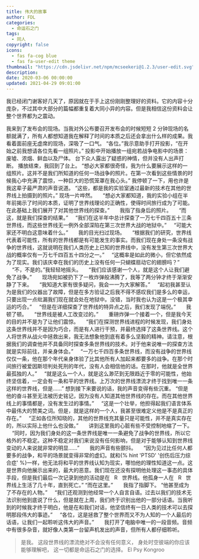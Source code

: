 ```yaml
---
title: 伟大的故事
author: FDL
categories:
  - 命运石之门
tags:
  - 同人
copyright: false
icons:
  - fas fa-cog blue
  - fas fa-user-edit theme
thumbnail: "https://cdn.jsdelivr.net/npm/mcseekeri@1.2.3/user-edit.svg"
description:
date: 2020-03-06 00:00:00
updated: 2021-04-29 09:01:00
---
```


我已经闭门谢客好几天了，原因就在于手上这份刚刚整理好的资料。它的内容十分庞杂，不过其中大部分的篇幅都重复着大同小异的内容。但是我相信这份资料会让整个世界都为之震动。

<!-- more -->

我来到了发布会的现场。当我对外公布要召开发布会的时候短短 2 分钟现场的名额就满了，所有人都想知道我在解释了时间的本质之后还会拿出什么样的成果。我看着面前座无虚席的现场，深吸了一口气。
“各位。”我示意助手打开投影，“在开始之前我想请各位先看一组照片。”
投影中开始播放一组宛若战争电影中的场景：废墟、浓烟、鲜血以及尸体。
台下众人露出了疑惑的神情，但并没有人出声打断。
播放结束，我回到了台上。
“想必大家都很奇怪，我为什么要展示这样的一组照片。这并不是我们所知道的任何一场战争的照片。在第一次看到这些情景的时候我心中充满了震惊，一种巨大的恐慌笼罩在我心头。”
我停顿了一下，用也许是我这辈子最严肃的声音说道。
“这些，都是我的实验室通过最新的技术在其他的世界线上拍摄到的照片。”
现场一片哗然。
    “想必大家都知道，我的实验小组在半年前揭示了时间的本质，证明了世界线理论的正确性，使得时间旅行成为了可能。在此基础上我们展开了对其他世界线的探查。”
      我指了指身后的照片。
    “而这，就是我们探查的结果。”
    “我们在这半年中总计探查了一万七千四百五十三条世界线，而这些世界线无一例外全部深陷在第三次世界大战的地狱中。”
    “可能大家还不明白这意味着什么。”
      我的目光扫过现场。
    “根据我们的研究，世界线代表着可能性，所有的世界线都是有可能发生的事实。而我们现在身处一条没有战争的世界线，这就说明在我们人类历史上已知的世界线中，没有发生第三次世界大战的概率仅有一万七千四百五十四分之一。”
    “这概率是如此的微小，但它依然成为了现实。我们该庆幸在我们的历史上没有任何一只蝴蝶扇动它的翅膀吗？”
    “不，不是的。”我轻轻地摇头。
    “我们应该感谢一个人，就是这个人让我们避免了战争。”
      现场宛如被扔下了一枚炸弹般沸腾了，我等了两分钟才终于渐渐安静了下来。
    “我知道大家有很多疑问，我会一一为大家解答。”
    “起初我甚至认为是我们的仪器出了故障，但是在多方验证之后我不得不感叹我们是多么的幸运，只要出现一点纰漏我们现在就会处在地狱中。没错，当时我也认为这是一个极其幸运的巧合。”
    “但是在详细探查了世界线的特异点之后，我们发现了端倪。”
      我顿了顿。
    “世界线是被人工改变过的。”
      重磅炸弹一个接着一个，但是我今天的目的并不是为了让他们震惊。
    “我们在探测世界线进程的时候发现，我们身处这条世界线并不是因为巧合，而是有人进行干预，并最终选择了这条世界线。这个人将世界从战火中拯救出来，我无法想象他到底有着多么坚毅的精神。请注意，根据我们的调查他并不具备同时探查多条世界线的技术。对于他来说唯一的探查方法就是实际前往，并亲身体会。”
    “一万七千四百多条世界线，而没有战争的世界线仅仅一条，他在那个年代亲身体验了比其他所有人加起来都要多的战争。在那个时间旅行被爱因斯坦判处死刑的年代，没有人会相信他的话。在那时，他就是全世界最孤独的人。”
    “就是这么一个人，就是这么渺茫到无限趋近于零的可能性，他始终坚信着，一定会有一条和平的世界线。上万次的世界线漂流才终于找到唯一一条这样的世界线，但是……”
想到接下来要说的话，我的声音变得有些沉重。
“但是他的奋斗甚至无法被历史铭记，因为没有人知道其他世界线的存在。而在其他世界线上的事情都是，没有发生过的事情。”
    “这是一个壮举，他担得起我们语言体系中最伟大的赞美之词。但是，就是这样的一个人，我甚至很难定义他是不是真正的存在。”
    “正如各位所知晓的，其他的世界线充其量只是可能性，并不是真实存在的，所以实际上他什么也没做。”
      讲到这里我的心脏有些不受控制地缩了一下。
    “同时，因为我们身处的这一条世界线是唯一一条避免了战争的世界线，所以它格外的不稳定。这种不稳定对我们来说没有任何影响，但是对于能够认知到世界线变动的人来说就非常的明显……”
      我的声音有些颤抖。
    “因为见过比任何人都要多的战争，和平的场景就变得非常的虚幻。就和{% hint 'PTSD' '创伤后压力综合症' %}一样，他无法将和平的世界线认知为现实，哪怕他的理性知道这一点。这是世界向他展示出来的，最大的恶意。我们现在还没有探明他处理这一事态的具体手段，但是我们最后一次记录到他的活动是在   R   世界线。他孤身一人在   R   世界线上生活了几十年，直到死亡。”
“而在这里。”
      我指了指脚下。
“他甚至成为了不存在的人物。”
    “我们还观测到他经常一个人自言自语。过去以我们的技术无法识别他到底说了什么，但是就在上周，我们终于识别出他的一部分话语。当我听到的时候我才终于明白，他是在和我们对话，他坚信终有一日人类的技术可以去探明那段伟大的事迹。”
    “各位，这是拯救了整个世界而又不为人知的一个人最后的话语，让我们一起聆听这伟大的声音。”
      我打开了电脑中唯一的一段音频。音频中有很多杂音，就好像人类第一台留声机发出的声音，但所有人都仔细聆听。

> 是我。
> 这段世界线的漂流绝对不会没有任何意义，
> 身处时空彼端的你应该能够理解吧，
> 这一切都是命运石之门的选择。
> El Psy Kongroo
